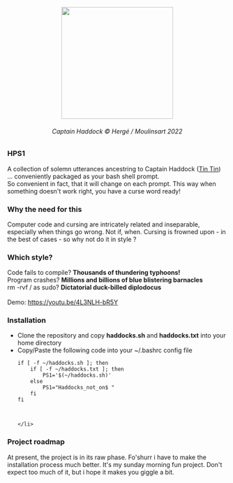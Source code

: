 <p align="center">
  <img width="256" height="256" src="https://cdn001.tintin.com/public/tintin/img/static/captain-haddock/captain-haddock_v2.jpg">
</p>

<h6 align="center">Captain Haddock © Hergé / Moulinsart 2022</h1>

### HPS1

A collection of solemn utterances ancestring to Captain Haddock (<a href="https://www.tintin.com/">Tin Tin<a/>)  ... conveniently packaged as your bash shell prompt. <br>
So convenient in fact, that it will change on each prompt. This way when something doesn't work right, you have a curse word ready!

### Why the need for this

Computer code and cursing are intricately related and inseparable, especially when things go wrong. Not if, when. Cursing is frowned upon - in the best of cases -
so why not do it in style ?

### Which style?

  Code fails to compile? <b>Thousands of thundering typhoons! </b> <br>
  Program crashes? <b> Millions and billions of blue blistering barnacles </b> <br>
  rm -rvf / as sudo? <b> Dictatorial duck-billed diplodocus </b> <br><br>
  Demo: https://youtu.be/4L3NLH-bR5Y <br>


### Installation

<ul>
    <li> Clone the repository and copy <b>haddocks.sh</b> and <b>haddocks.txt</b> into your home directory </li>
    <li> Copy/Paste the following code into your ~/.bashrc config file <br>


    if [ -f ~/haddocks.sh ]; then
        if [ -f ~/haddocks.txt ]; then
            PS1='$(~/haddocks.sh)'
        else
            PS1="Haddocks_not_on$ "
        fi
    fi



    </li>

</ul>


### Project roadmap

At present, the project is in its raw phase. Fo'shurr i have to make the installation process much better. It's my sunday morning fun project. Don't expect too much of it, but i hope it makes you giggle a bit.
